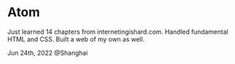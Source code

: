# Atom

Just learned 14 chapters from internetingishard.com. Handled fundamental HTML and CSS. Built a web of my own as well.

Jun 24th, 2022 @Shanghai
